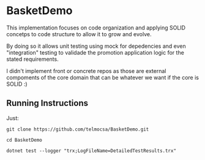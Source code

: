 # BasketDemo
This implementation focuses on code organization and applying SOLID concetps to code structure to allow it to grow and evolve. 

By doing so it allows unit testing using mock for depedencies and even "integration" testing to validade the promotion application logic for the stated requirements.

I didn't implement front or concrete repos as those are external compoments of the core domain that can be whatever we want if the core is SOLID :) 

## Running Instructions

Just: 

``git clone https://github.com/telmocsa/BasketDemo.git``

``cd BasketDemo``

``dotnet test --logger "trx;LogFileName=DetailedTestResults.trx"``

